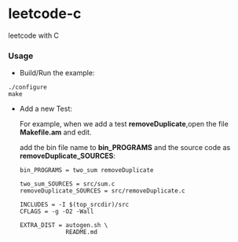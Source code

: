 # leetcode-c
leetcode with C

### Usage

- Build/Run the example:

```
./configure
make
```



- Add a new Test:

  For example, when we add a test **removeDuplicate**,open the file **Makefile.am** and edit.

  add the bin file name to **bin_PROGRAMS** and the source code as **removeDuplicate_SOURCES**:

  ```
  bin_PROGRAMS = two_sum removeDuplicate

  two_sum_SOURCES = src/sum.c
  removeDuplicate_SOURCES = src/removeDuplicate.c

  INCLUDES = -I $(top_srcdir)/src
  CFLAGS = -g -O2 -Wall

  EXTRA_DIST = autogen.sh \
               README.md
  ```

  ​